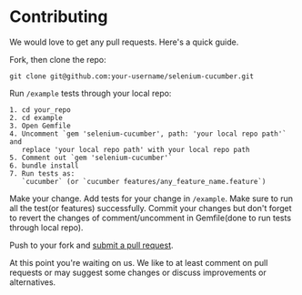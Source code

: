 # Contributing

We would love to get any pull requests. Here's a quick guide.

Fork, then clone the repo:

    git clone git@github.com:your-username/selenium-cucumber.git

Run `/example` tests through your local repo:

    1. cd your_repo
    2. cd example
    3. Open Gemfile
    4. Uncomment `gem 'selenium-cucumber', path: 'your local repo path'` and
       replace 'your local repo path' with your local repo path
    5. Comment out `gem 'selenium-cucumber'`
    6. bundle install
    7. Run tests as:
       `cucumber` (or `cucumber features/any_feature_name.feature`)

Make your change. Add tests for your change in `/example`.
Make sure to run all the test(or features) successfully.
Commit your changes but don't forget to revert the changes of comment/uncomment
in Gemfile(done to run tests through local repo).

Push to your fork and [submit a pull request][pr].

[pr]: https://github.com/selenium-cucumber/selenium-cucumber-ruby/compare

At this point you're waiting on us. We like to at least comment on pull requests
or may suggest some changes or discuss improvements or alternatives.
